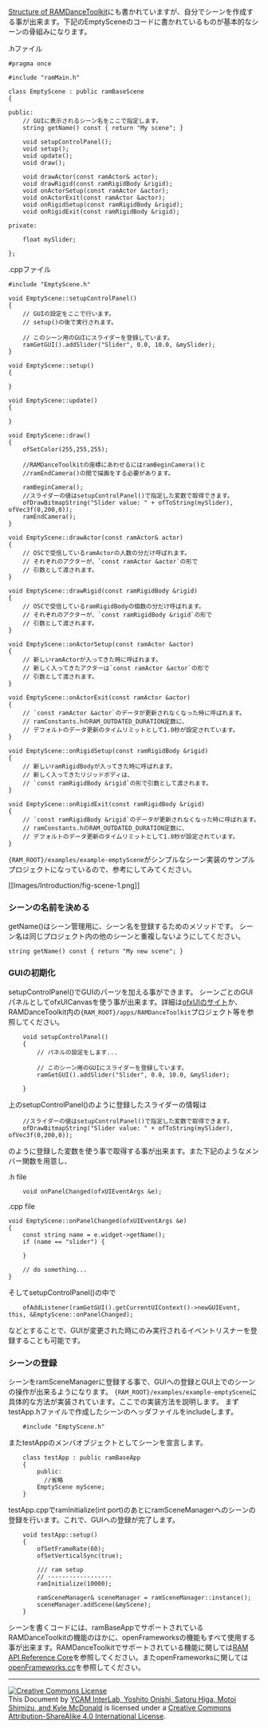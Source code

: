 [Structure of RAMDanceToolkit](Structure-of-RAMDanceToolkit_JP)にも書かれていますが、自分でシーンを作成する事が出来ます。下記のEmptySceneのコードに書かれているものが基本的なシーンの骨組みになります。

.hファイル

	#pragma once

	#include "ramMain.h"
	
	class EmptyScene : public ramBaseScene
	{
	
	public:
		// GUIに表示されるシーン名をここで指定します。
		string getName() const { return "My scene"; }
	
	    void setupControlPanel();
	    void setup();
	    void update();
	    void draw();
	
	    void drawActor(const ramActor& actor);
	    void drawRigid(const ramRigidBody &rigid);
	    void onActorSetup(const ramActor &actor);
	    void onActorExit(const ramActor &actor);
	    void onRigidSetup(const ramRigidBody &rigid);
	    void onRigidExit(const ramRigidBody &rigid);
		
	private:
	    
		float mySlider;

	};

.cppファイル

	#include "EmptyScene.h"

	void EmptyScene::setupControlPanel()
	{
		// GUIの設定をここで行います。
		// setup()の後で実行されます。

		// このシーン用のGUIにスライダーを登録しています。
	    ramGetGUI().addSlider("Slider", 0.0, 10.0, &mySlider);
	}
	
	void EmptyScene::setup()
	{
	    
	}
	
	void EmptyScene::update()
	{
	    
	}
	
	void EmptyScene::draw()
	{
	    ofSetColor(255,255,255);
	    
	    //RAMDanceToolkitの座標にあわせるにはramBeginCamera()と
	    //ramEndCamera()の間で描画をする必要があります。

	    ramBeginCamera();
		//スライダーの値はsetupControlPanel()で指定した変数で取得できます。
	    ofDrawBitmapString("Slider value: " + ofToString(mySlider), ofVec3f(0,200,0));
	    ramEndCamera();
	}
	
	void EmptyScene::drawActor(const ramActor& actor)
	{
		// OSCで受信しているramActorの人数の分だけ呼ばれます。
		// それぞれのアクターが、`const ramActor &actor`の形で
		// 引数として渡されます。
	}
	
	void EmptyScene::drawRigid(const ramRigidBody &rigid)
	{
		// OSCで受信しているramRigidBodyの個数の分だけ呼ばれます。
		// それぞれのアクターが、`const ramRigidBody &rigid`の形で
		// 引数として渡されます。
	}
	
	void EmptyScene::onActorSetup(const ramActor &actor)
	{
		// 新しいramActorが入ってきた時に呼ばれます。  
		// 新しく入ってきたアクターは`const ramActor &actor`の形で
		// 引数として渡されます。
	}
	
	void EmptyScene::onActorExit(const ramActor &actor)
	{
		// `const ramActor &actor`のデータが更新されなくなった時に呼ばれます。
		// ramConstants.hのRAM_OUTDATED_DURATION定数に、
		// デフォルトのデータ更新のタイムリミットとして1.0秒が設定されています。
	}
	
	void EmptyScene::onRigidSetup(const ramRigidBody &rigid)
	{
		// 新しいramRigidBodyが入ってきた時に呼ばれます。  
		// 新しく入ってきたリジッドボディは、
		// `const ramRigidBody &rigid`の形で引数として渡されます。
	}
	
	void EmptyScene::onRigidExit(const ramRigidBody &rigid)
	{
		// `const ramRigidBody &rigid`のデータが更新されなくなった時に呼ばれます。
		// ramConstants.hのRAM_OUTDATED_DURATION定数に、
		// デフォルトのデータ更新のタイムリミットとして1.0秒が設定されています。
	}
	

`{RAM_ROOT}/examples/example-emptyScene`がシンプルなシーン実装のサンプルプロジェクトになっているので、参考にしてみてください。

[[Images/Introduction/fig-scene-1.png]]


### シーンの名前を決める

getName()はシーン管理用に、シーン名を登録するためのメソッドです。
シーン名は同じプロジェクト内の他のシーンと重複しないようにしてください。

	string getName() const { return "My new scene"; }


### GUIの初期化

setupControlPanel()でGUIのパーツを加える事ができます。
シーンごとのGUIパネルとしてofxUICanvasを使う事が出来ます。詳細は[ofxUIのサイト](https://github.com/rezaali/ofxUI)か、RAMDanceToolkit内の`{RAM_ROOT}/apps/RAMDanceToolkit`プロジェクト等を参照してください。

		void setupControlPanel()
		{
			// パネルの設定をします...

			// このシーン用のGUIにスライダーを登録しています。
		    ramGetGUI().addSlider("Slider", 0.0, 10.0, &mySlider);
			
		}

上のsetupControlPanel()のように登録したスライダーの情報は

		//スライダーの値はsetupControlPanel()で指定した変数で取得できます。
	    ofDrawBitmapString("Slider value: " + ofToString(mySlider), ofVec3f(0,200,0));

のように登録した変数を使う事で取得する事が出来ます。また下記のようなメンバー関数を用意し、

.h file

	    void onPanelChanged(ofxUIEventArgs &e);

.cpp file

	void EmptyScene::onPanelChanged(ofxUIEventArgs &e)
	{
	    const string name = e.widget->getName();
	    if (name == "slider") {

	    }
	    
	    // do something...
	}

そしてsetupControlPanel()の中で

	    ofAddListener(ramGetGUI().getCurrentUIContext()->newGUIEvent, this, &EmptyScene::onPanelChanged);

などとすることで、GUIが変更された時にのみ実行されるイベントリスナーを登録することも可能です。


### シーンの登録
シーンをramSceneManagerに登録する事で、GUIへの登録とGUI上でのシーンの操作が出来るようになります。
`{RAM_ROOT}/examples/example-emptyScene`に具体的な方法が実装されています。ここでの実装方法を説明します。
まずtestApp.hファイルで作成したシーンのヘッダファイルをincludeします。

		#include "EmptyScene.h"

またtestAppのメンバオブジェクトとしてシーンを宣言します。

		class testApp : public ramBaseApp
		{
		    public:
		      //省略
		    EmptyScene myScene;
		}

testApp.cppでramInitialize(int port)のあとにramSceneManagerへのシーンの登録を行います。これで、GUIへの登録が完了します。

		void testApp::setup()
		{
			ofSetFrameRate(60);
			ofSetVerticalSync(true);
		
			/// ram setup
			// ------------------
			ramInitialize(10000);
		
			ramSceneManager& sceneManager = ramSceneManager::instance();
			sceneManager.addScene(&myScene);
		}




シーンを書くコードには、ramBaseAppでサポートされているRAMDanceToolkitの機能のほかに、openFrameworksの機能もすべて使用する事が出来ます。RAMDanceToolkitでサポートされている機能に関しては[RAM API Reference Core](RAM-API-Reference-Core)を参照してください。またopenFrameworksに関しては[openFrameworks.cc](http://www.openframeworks.cc/)を参照してください。

<hr>
<a rel="license" href="http://creativecommons.org/licenses/by-sa/4.0/"><img alt="Creative Commons License" style="border-width:0" src="http://i.creativecommons.org/l/by-sa/4.0/80x15.png" /></a><br /><span xmlns:dct="http://purl.org/dc/terms/" property="dct:title">This Document</span> by <a xmlns:cc="http://creativecommons.org/ns#" href="http://interlab.ycam.jp/projects/ram" property="cc:attributionName" rel="cc:attributionURL">YCAM InterLab, Yoshito Onishi, Satoru Higa, Motoi Shimizu, and Kyle McDonald</a> is licensed under a <a rel="license" href="http://creativecommons.org/licenses/by-sa/4.0/">Creative Commons Attribution-ShareAlike 4.0 International License</a>.
